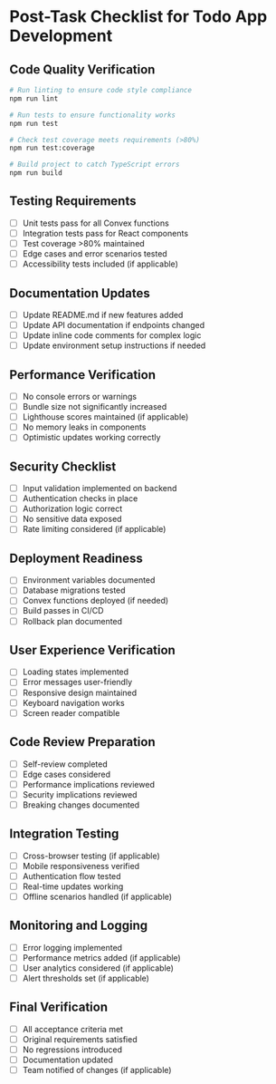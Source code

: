 # Post-Task Checklist for Todo App Development

## Code Quality Verification
```bash
# Run linting to ensure code style compliance
npm run lint

# Run tests to ensure functionality works
npm run test

# Check test coverage meets requirements (>80%)
npm run test:coverage

# Build project to catch TypeScript errors
npm run build
```

## Testing Requirements
- [ ] Unit tests pass for all Convex functions
- [ ] Integration tests pass for React components
- [ ] Test coverage >80% maintained
- [ ] Edge cases and error scenarios tested
- [ ] Accessibility tests included (if applicable)

## Documentation Updates
- [ ] Update README.md if new features added
- [ ] Update API documentation if endpoints changed
- [ ] Update inline code comments for complex logic
- [ ] Update environment setup instructions if needed

## Performance Verification
- [ ] No console errors or warnings
- [ ] Bundle size not significantly increased
- [ ] Lighthouse scores maintained (if applicable)
- [ ] No memory leaks in components
- [ ] Optimistic updates working correctly

## Security Checklist
- [ ] Input validation implemented on backend
- [ ] Authentication checks in place
- [ ] Authorization logic correct
- [ ] No sensitive data exposed
- [ ] Rate limiting considered (if applicable)

## Deployment Readiness
- [ ] Environment variables documented
- [ ] Database migrations tested
- [ ] Convex functions deployed (if needed)
- [ ] Build passes in CI/CD
- [ ] Rollback plan documented

## User Experience Verification
- [ ] Loading states implemented
- [ ] Error messages user-friendly
- [ ] Responsive design maintained
- [ ] Keyboard navigation works
- [ ] Screen reader compatible

## Code Review Preparation
- [ ] Self-review completed
- [ ] Edge cases considered
- [ ] Performance implications reviewed
- [ ] Security implications reviewed
- [ ] Breaking changes documented

## Integration Testing
- [ ] Cross-browser testing (if applicable)
- [ ] Mobile responsiveness verified
- [ ] Authentication flow tested
- [ ] Real-time updates working
- [ ] Offline scenarios handled (if applicable)

## Monitoring and Logging
- [ ] Error logging implemented
- [ ] Performance metrics added (if applicable)
- [ ] User analytics considered (if applicable)
- [ ] Alert thresholds set (if applicable)

## Final Verification
- [ ] All acceptance criteria met
- [ ] Original requirements satisfied
- [ ] No regressions introduced
- [ ] Documentation updated
- [ ] Team notified of changes (if applicable)